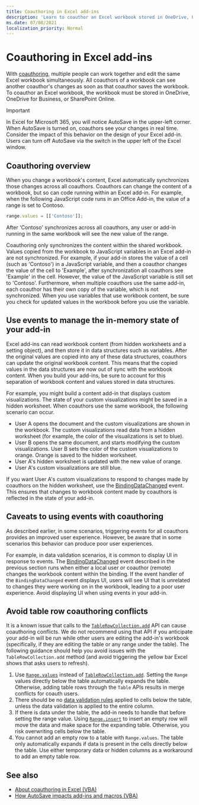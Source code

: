 ```yaml
---
title: Coauthoring in Excel add-ins
description: 'Learn to coauthor an Excel workbook stored in OneDrive, OneDrive for Business, or SharePoint Online.'
ms.date: 07/08/2021
localization_priority: Normal
---
```



# Coauthoring in Excel add-ins  

With [coauthoring](https://support.office.com/article/Collaborate-on-Excel-workbooks-at-the-same-time-with-co-authoring-7152aa8b-b791-414c-a3bb-3024e46fb104), multiple people can work together and edit the same Excel workbook simultaneously. All coauthors of a workbook can see another coauthor's changes as soon as that coauthor saves the workbook. To coauthor an Excel workbook, the workbook must be stored in OneDrive, OneDrive for Business, or SharePoint Online.

> [!IMPORTANT]
> In Excel for Microsoft 365, you will notice AutoSave in the upper-left corner. When AutoSave is turned on, coauthors see your changes in real time. Consider the impact of this behavior on the design of your Excel add-in. Users can turn off AutoSave via the switch in the upper left of the Excel window.

## Coauthoring overview

When you change a workbook's content, Excel automatically synchronizes those changes across all coauthors. Coauthors can change the content of a workbook, but so can code running within an Excel add-in. For example, when the following JavaScript code runs in an Office Add-in, the value of a range is set to Contoso.

```js
range.values = [['Contoso']];
```

After 'Contoso' synchronizes across all coauthors, any user or add-in running in the same workbook will see the new value of the range.

Coauthoring only synchronizes the content within the shared workbook. Values copied from the workbook to JavaScript variables in an Excel add-in are not synchronized. For example, if your add-in stores the value of a cell (such as 'Contoso') in a JavaScript variable, and then a coauthor changes the value of the cell to 'Example', after synchronization all coauthors see 'Example' in the cell. However, the value of the JavaScript variable is still set to 'Contoso'. Furthermore, when multiple coauthors use the same add-in, each coauthor has their own copy of the variable, which is not synchronized. When you use variables that use workbook content, be sure you check for updated values in the workbook before you use the variable.

## Use events to manage the in-memory state of your add-in

Excel add-ins can read workbook content (from hidden worksheets and a setting object), and then store it in data structures such as variables. After the original values are copied into any of these data structures, coauthors can update the original workbook content. This means that the copied values in the data structures are now out of sync with the workbook content. When you build your add-ins, be sure to account for this separation of workbook content and values stored in data structures.

For example, you might build a content add-in that displays custom visualizations. The state of your custom visualizations might be saved in a hidden worksheet. When coauthors use the same workbook, the following scenario can occur.

- User A opens the document and the custom visualizations are shown in the workbook. The custom visualizations read data from a hidden worksheet (for example, the color of the visualizations is set to blue).
- User B opens the same document, and starts modifying the custom visualizations. User B sets the color of the custom visualizations to orange. Orange is saved to the hidden worksheet.
- User A's hidden worksheet is updated with the new value of orange.
- User A's custom visualizations are still blue.

If you want User A's custom visualizations to respond to changes made by coauthors on the hidden worksheet, use the [BindingDataChanged](/javascript/api/office/office.bindingdatachangedeventargs) event. This ensures that changes to workbook content made by coauthors is reflected in the state of your add-in.

## Caveats to using events with coauthoring

As described earlier, in some scenarios, triggering events for all coauthors provides an improved user experience. However, be aware that in some scenarios this behavior can produce poor user experiences.

For example, in data validation scenarios, it is common to display UI in response to events. The [BindingDataChanged](/javascript/api/office/office.bindingdatachangedeventargs) event described in the previous section runs when either a local user or coauthor (remote) changes the workbook content within the binding. If the event handler of the `BindingDataChanged` event displays UI, users will see UI that is unrelated to changes they were working on in the workbook, leading to a poor user experience. Avoid displaying UI when using events in your add-in.

## Avoid table row coauthoring conflicts

It is a known issue that calls to the [`TableRowCollection.add`](/javascript/api/excel/excel.tablerowcollection#add-index--values-) API can cause coauthoring conflicts. We do not recommend using that API if you anticipate your add-in will be run while other users are editing the add-in's workbook (specifically, if they are editing the table or any range under the table). The following guidance should help you avoid issues with the `TableRowCollection.add` method (and avoid triggering the yellow bar Excel shows that asks users to refresh).

1. Use [`Range.values`](/javascript/api/excel/excel.range#values) instead of [`TableRowCollection.add`](/javascript/api/excel/excel.tablerowcollection#add-index--values-). Setting the `Range` values directly below the table automatically expands the table. Otherwise, adding table rows through the `Table` APIs results in merge conflicts for coauth users.
1. There should be no [data validation rules](https://support.microsoft.com/office/apply-data-validation-to-cells-29fecbcc-d1b9-42c1-9d76-eff3ce5f7249) applied to cells below the table, unless the data validation is applied to the entire column.
1. If there is data under the table, the add-in needs to handle that before setting the range value. Using [`Range.insert`](/javascript/api/excel/excel.range##insert-shift-) to insert an empty row will move the data and make space for the expanding table. Otherwise, you risk overwriting cells below the table.
1. You cannot add an empty row to a table with `Range.values`. The table only automatically expands if data is present in the cells directly below the table. Use either temporary data or hidden columns as a workaround to add an empty table row.

## See also

- [About coauthoring in Excel (VBA)](/office/vba/excel/concepts/about-coauthoring-in-excel)
- [How AutoSave impacts add-ins and macros (VBA)](/office/vba/library-reference/concepts/how-autosave-impacts-addins-and-macros)

